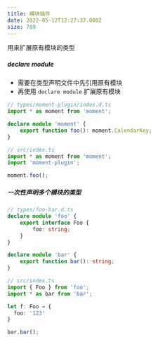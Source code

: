 ```yaml
---
title: 模块插件
date: 2022-05-12T12:27:37.000Z
size: 789
---
```

用来扩展原有模块的类型

##### declare module

- 需要在类型声明文件中先引用原有模块
- 再使用 `declare module` 扩展原有模块

```typescript
// types/moment-plugin/index.d.ts
import * as moment from 'moment';

declare module 'moment' {
    export function foo(): moment.CalendarKey;
}
```

```typescript
// src/index.ts
import * as moment from 'moment';
import 'moment-plugin';

moment.foo();
```

##### 一次性声明多个模块的类型

```typescript
// types/foo-bar.d.ts
declare module 'foo' {
    export interface Foo {
        foo: string;
    }
}

declare module 'bar' {
    export function bar(): string;
}
```

```typescript
// src/index.ts
import { Foo } from 'foo';
import * as bar from 'bar';

let f: Foo = {
  foo: '123'
}

bar.bar();
```

